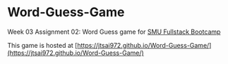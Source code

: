 # Word-Guess-Game
Week 03 Assignment 02: Word Guess game for [SMU Fullstack Bootcamp](https://techbootcamps.smu.edu/)

This game is hosted at [https://jtsai972.github.io/Word-Guess-Game/](https://jtsai972.github.io/Word-Guess-Game/)
